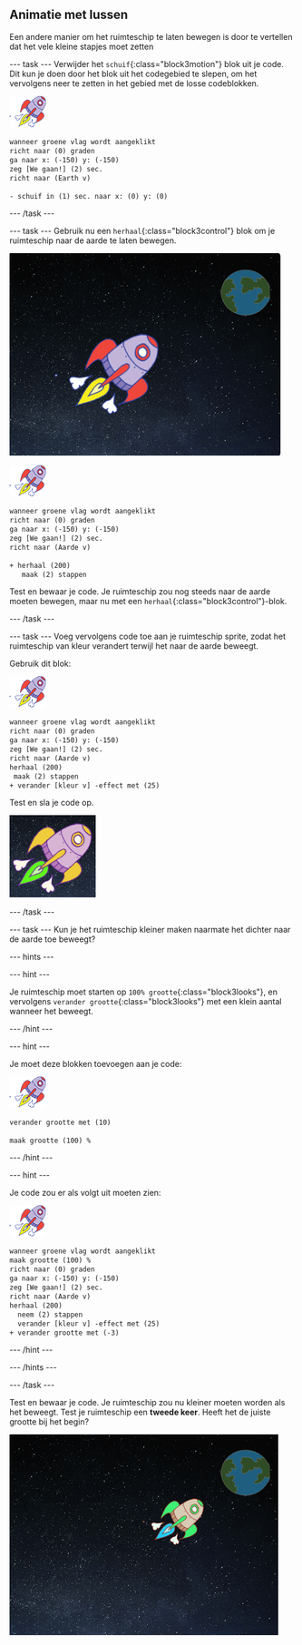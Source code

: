 ## Animatie met lussen

Een andere manier om het ruimteschip te laten bewegen is door te vertellen dat het vele kleine stapjes moet zetten

\--- task \--- Verwijder het `schuif`{:class="block3motion"} blok uit je code. Dit kun je doen door het blok uit het codegebied te slepen, om het vervolgens neer te zetten in het gebied met de losse codeblokken.

![Ruimteschip sprite](images/sprite-spaceship.png)

```blocks3
wanneer groene vlag wordt aangeklikt
richt naar (0) graden
ga naar x: (-150) y: (-150)
zeg [We gaan!] (2) sec.
richt naar (Earth v)

- schuif in (1) sec. naar x: (0) y: (0)
```

\--- /task \---

\--- task \--- Gebruik nu een `herhaal`{:class="block3control"} blok om je ruimteschip naar de aarde te laten bewegen.

![Een ruimteschip-animatie testen](images/space-animate-stage.png)

![Ruimteschip sprite](images/sprite-spaceship.png)

```blocks3
wanneer groene vlag wordt aangeklikt
richt naar (0) graden
ga naar x: (-150) y: (-150)
zeg [We gaan!] (2) sec.
richt naar (Aarde v)

+ herhaal (200) 
   maak (2) stappen
```

Test en bewaar je code. Je ruimteschip zou nog steeds naar de aarde moeten bewegen, maar nu met een `herhaal`{:class="block3control"}-blok.

\--- /task \---

\--- task \--- Voeg vervolgens code toe aan je ruimteschip sprite, zodat het ruimteschip van kleur verandert terwijl het naar de aarde beweegt.

Gebruik dit blok:

![Ruimteschip sprite](images/sprite-spaceship.png)

```blocks3
wanneer groene vlag wordt aangeklikt
richt naar (0) graden
ga naar x: (-150) y: (-150)
zeg [We gaan!] (2) sec.
richt naar (Aarde v)
herhaal (200) 
 maak (2) stappen
+ verander [kleur v] -effect met (25)
```

Test en sla je code op.

![Testing a colour-changing spaceship](images/space-colour-test.png)

\--- /task \---

\--- task \--- Kun je het ruimteschip kleiner maken naarmate het dichter naar de aarde toe beweegt?

\--- hints \---

\--- hint \---

Je ruimteschip moet starten op `100% grootte`{:class="block3looks"}, en vervolgens `verander grootte`{:class="block3looks"} met een klein aantal wanneer het beweegt.

\--- /hint \---

\--- hint \---

Je moet deze blokken toevoegen aan je code:

![Ruimteschip sprite](images/sprite-spaceship.png)

```blocks3
verander grootte met (10)

maak grootte (100) %
```

\--- /hint \---

\--- hint \---

Je code zou er als volgt uit moeten zien:

![Ruimteschip sprite](images/sprite-spaceship.png)

```blocks3
wanneer groene vlag wordt aangeklikt
maak grootte (100) %
richt naar (0) graden
ga naar x: (-150) y: (-150)
zeg [We gaan!] (2) sec.
richt naar (Aarde v)
herhaal (200) 
  neem (2) stappen
  verander [kleur v] -effect met (25)
+ verander grootte met (-3)
```

\--- /hint \---

\--- /hints \---

\--- /task \---

Test en bewaar je code. Je ruimteschip zou nu kleiner moeten worden als het beweegt. Test je ruimteschip een **tweede keer**. Heeft het de juiste grootte bij het begin?

![Testing a shrinking spaceship](images/space-size-test.png)